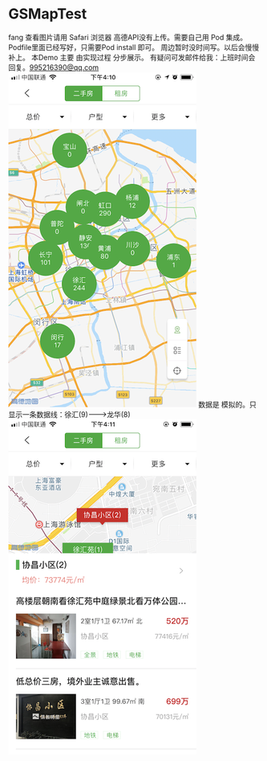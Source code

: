 # GSMapTest
fang
查看图片请用 Safari  浏览器
高德API没有上传。需要自己用 Pod 集成。Podfile里面已经写好，只需要Pod install 即可。
周边暂时没时间写。以后会慢慢补上。
本Demo 主要 由实现过程  分步展示。
有疑问可发邮件给我：上班时间会回复。995216390@qq.com
![Image text](https://github.com/qq995216390/img-folder/blob/master/31529395891_.pic_hd.png)
数据是 模拟的。只显示一条数据线：徐汇(9)--->龙华(8)
![Image text](https://github.com/qq995216390/img-folder/blob/master/11529395890_.pic_hd.png)
